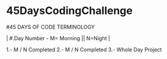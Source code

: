 # 45DaysCodingChallenge

#45 DAYS OF CODE TERMINOLOGY

|  #.Day Number   - M= Morning || N=Night   |

1.- M / N Completed
2.- M / N Completed
3.- Whole Day Project
